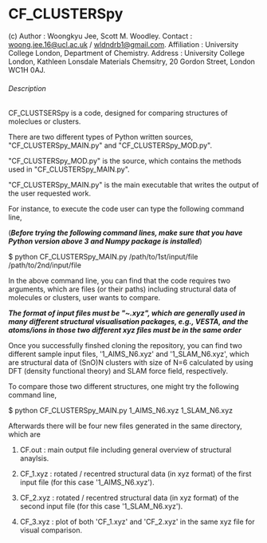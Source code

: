 # CF_CLUSTERSpy

 (c) Author  :  Woongkyu Jee, Scott M. Woodley.
 Contact     :  woong.jee.16@ucl.ac.uk / wldndrb1@gmail.com.
 Affiliation :  University College London, Department of Chemistry.
 Address     :  University College London, Kathleen Lonsdale Materials Chemsitry, 20 Gordon Street, London WC1H 0AJ.
 

###### Description
  
CF_CLUSTSERSpy is a code, designed for comparing structures of moleclues or clusters.

There are two different types of Python written sources, "CF_CLUSTERSpy_MAIN.py" and "CF_CLUSTERSpy_MOD.py".

"CF_CLUSTERSpy_MOD.py" is the source, which contains the methods used in "CF_CLUSTERSpy_MAIN.py".

"CF_CLUSTERSpy_MAIN.py" is the main executable that writes the output of the user requested work.

For instance, to execute the code user can type the following command line,

(***Before trying the following command lines, make sure that you have Python version above 3 and Numpy package is installed***)

$ python CF_CLUSTERSpy_MAIN.py   /path/to/1st/input/file   /path/to/2nd/input/file

In the above command line, you can find that the code requires two arguments, which are files (or their paths) including structural data of molecules or clusters, user wants to compare.

***The format of input files must be "~.xyz", which are generally used in many different structural visualisation packages, e.g., VESTA,
and the atoms/ions in those two different xyz files must be in the same order***

Once you successfully finshed cloning the repository, you can find two different sample input files, '1_AIMS_N6.xyz' and '1_SLAM_N6.xyz',
which are structural data of (SnO)N clusters with size of N=6 calculated by using DFT (density functional theory) and SLAM force field, respectively.

To compare those two different structures, one might try the following command line,

$ python CF_CLUSTERSpy_MAIN.py 1_AIMS_N6.xyz 1_SLAM_N6.xyz 

Afterwards there will be four new files generated in the same directory, which are 

1. CF.out      : main output file including general overview of structural anaylsis.

2. CF_1.xyz    : rotated / recentred structural data (in xyz format) of the first input file (for this case '1_AIMS_N6.xyz').

3. CF_2.xyz    : rotated / recentred structural data (in xyz format) of the second input file (for this case '1_SLAM_N6.xyz').

4. CF_3.xyz    : plot of both 'CF_1.xyz' and 'CF_2.xyz' in the same xyz file for visual comparison.
